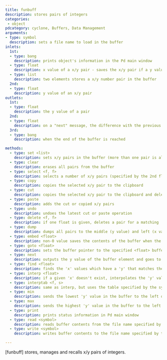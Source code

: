 ```yaml
---
title: funbuff
description: stores pairs of integers
categories:
 - object
pdcategory: cyclone, Buffers, Data Management
arguments:
- type: symbol
  description: sets a file name to load in the buffer
inlets:
  1st:
  - type: bang
    description: prints object's information in the Pd main window
  - type: float
    description: x value of a x/y pair - saves the x/y pair if a y value was sent before to the right inlet, outputs a y value otherwise
  - type: list
    description: two elements stores a x/y number pair in the buffer
  2nd:
  - type: float
    description: y value of an x/y pair
outlets:
  1st:
  - type: float
    description: the y value of a pair
  2nd:
  - type: float
    description: on a "next" message, the difference with the previous x value
  3rd:
  - type: bang
    description: when the end of the buffer is reached

methods:
  - type: set <list>
    description: sets x/y pairs in the buffer (more than one pair is allowed)
  - type: clear
    description: erases all pairs from the buffer
  - type: select <f, f>
    description: selects a number of x/y pairs (specified by the 2nd float) starting from an index (specified by the 1st float) - for copy/cut/paste
  - type: copy
    description: copies the selected x/y pair to the clipboard
  - type: cut
    description: copies the selected x/y pair to the clipboard and deletes it
  - type: paste
    description: adds the cut or copied x/y pairs
  - type: undo
    description: undoes the latest cut or paste operation
  - type: delete <f, f>
    description: if one float is given, deletes a pair for a matching 'x' value, if two floats are given, deletes a matching x/y pair
  - type: dump
    description: dumps all pairs to the middle (y value) and left (x value) outlets
  - type: embed <float>
    description: non-0 value saves the contents of the buffer when the patch is saved
  - type: goto <float>
    description: sets the buffer pointer to the specified <float> buffer element
  - type: next
    description: outputs the y value of the buffer element and goes to next pointer
  - type: find <float>
    description: finds the 'x' values which have a 'y' that matches the given number
  - type: interp <float>
    description: if a given 'x' doesn't exist, interpolates the 'y' value from 2 neighbouring x/y pair
  - type: interptab <f, s>
    description: same as interp, but uses the table specified by the symbol <s>
  - type: min
    description: sends the lowest 'y' value in the buffer to the left outlet
  - type: max
    description: sends the highest 'y' value in the buffer to the left outlet
  - type: print
    description: prints status information in Pd main window
  - type: read <symbol>
    description: reads buffer contents from the file name specified by the symbol. If no symbol is given, a file open box is shown
  - type: write <symbol>
    description: writes buffer contents to the file name specified by the symbol. If no symbol is given, a file open box is shown

---
```


[funbuff] stores, manages and recalls x/y pairs of integers.

